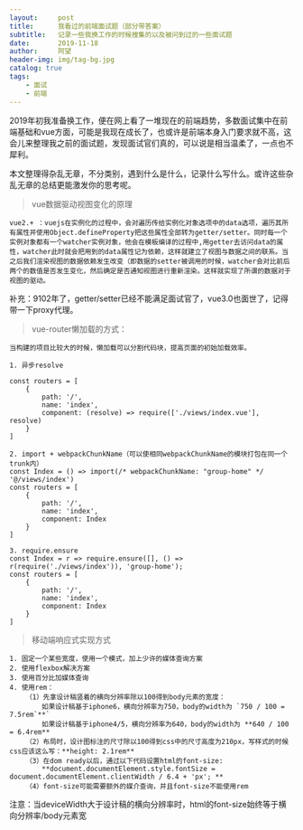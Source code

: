 ```yaml
---
layout:     post
title:      我看过的前端面试题（部分带答案）
subtitle:   记录一些我换工作的时候搜集的以及被问到过的一些面试题
date:       2019-11-18
author:     阿望
header-img: img/tag-bg.jpg
catalog: true
tags:
    - 面试
    - 前端
---
```


2019年初我准备换工作，便在网上看了一堆现在的前端趋势，多数面试集中在前端基础和vue方面，可能是我现在成长了，也或许是前端本身入门要求就不高，这会儿来整理我之前的面试题，发现面试官们真的，可以说是相当温柔了，一点也不犀利。

本文整理得杂乱无章，不分类别，遇到什么是什么，记录什么写什么。或许这些杂乱无章的总结更能激发你的思考呢。

> vue数据驱动视图变化的原理

    vue2.+ ：vuejs在实例化的过程中，会对遍历传给实例化对象选项中的data选项，遍历其所有属性并使用Object.defineProperty把这些属性全部转为getter/setter。同时每一个实例对象都有一个watcher实例对象，他会在模板编译的过程中,用getter去访问data的属性，watcher此时就会把用到的data属性记为依赖，这样就建立了视图与数据之间的联系。当之后我们渲染视图的数据依赖发生改变（即数据的setter被调用的时候，watcher会对比前后两个的数值是否发生变化，然后确定是否通知视图进行重新渲染。这样就实现了所谓的数据对于视图的驱动。

补充：9102年了，getter/setter已经不能满足面试官了，vue3.0也面世了，记得带一下proxy代理。

> vue-router懒加载的方式：

    当构建的项目比较大的时候，懒加载可以分割代码块，提高页面的初始加载效率。

    1. 异步resolve

    const routers = [
        {
            path: '/',
            name: 'index',
            component: (resolve) => require(['./views/index.vue'], resolve)
        }
    ]

    2. import + webpackChunkName（可以使相同webpackChunkName的模块打包在同一个trunk内）
    const Index = () => import(/* webpackChunkName: "group-home" */  '@/views/index')
    const routers = [
        {
            path: '/',
            name: 'index',
            component: Index
        }
    ]

    3. require.ensure
    const Index = r => require.ensure([], () => r(require('./views/index')), 'group-home');
    const routers = [
        {
            path: '/',
            name: 'index',
            component: Index
        }
    ]

> 移动端响应式实现方式

    1. 固定一个某些宽度，使用一个模式，加上少许的媒体查询方案
    2. 使用flexbox解决方案
    3. 使用百分比加媒体查询
    4. 使用rem：
        （1）先拿设计稿竖着的横向分辨率除以100得到body元素的宽度：
            如果设计稿基于iphone6，横向分辨率为750，body的width为 `750 / 100 = 7.5rem`**`
            如果设计稿基于iphone4/5，横向分辨率为640，body的width为 **640 / 100 = 6.4rem**
        （2）布局时，设计图标注的尺寸除以100得到css中的尺寸高度为210px，写样式的时候css应该这么写：**height: 2.1rem**
        （3）在dom ready以后，通过以下代码设置html的font-size:
            **document.documentElement.style.fontSize = document.documentElement.clientWidth / 6.4 + 'px'; **      
        （4）font-size可能需要额外的媒介查询，并且font-size不能使用rem
        
注意：当deviceWidth大于设计稿的横向分辨率时，html的font-size始终等于横向分辨率/body元素宽